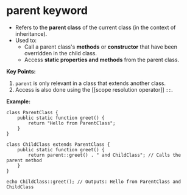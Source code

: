 # **parent keyword**

- Refers to the **parent class** of the current class (in the context of inheritance).
- Used to:
    - Call a parent class's **methods** or **constructor** that have been overridden in the child class.
    - Access **static properties and methods** from the parent class.

**Key Points:**

1. `parent` is only relevant in a class that extends another class.
2. Access is also done using the [[scope resolution operator]] `::`.

**Example:**

```
class ParentClass {
    public static function greet() {
        return "Hello from ParentClass";
    }
}

class ChildClass extends ParentClass {
    public static function greet() {
        return parent::greet() . " and ChildClass"; // Calls the parent method
    }
}

echo ChildClass::greet(); // Outputs: Hello from ParentClass and ChildClass
```